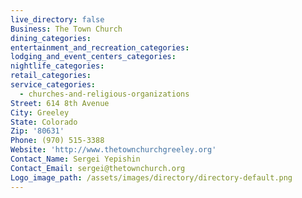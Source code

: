 ```yaml
---
live_directory: false
Business: The Town Church
dining_categories:
entertainment_and_recreation_categories:
lodging_and_event_centers_categories:
nightlife_categories:
retail_categories:
service_categories:
  - churches-and-religious-organizations
Street: 614 8th Avenue
City: Greeley
State: Colorado
Zip: '80631'
Phone: (970) 515-3388
Website: 'http://www.thetownchurchgreeley.org'
Contact_Name: Sergei Yepishin
Contact_Email: sergei@thetownchurch.org
Logo_image_path: /assets/images/directory/directory-default.png
---
```



